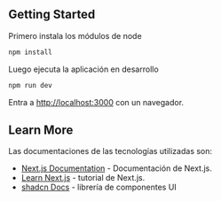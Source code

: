 ## Getting Started

Primero instala los módulos de node

```bash
npm install
```

Luego ejecuta la aplicación en desarrollo

```bash
npm run dev
```

Entra a [http://localhost:3000](http://localhost:3000) con un navegador.


## Learn More

Las documentaciones de las tecnologías utilizadas son:

- [Next.js Documentation](https://nextjs.org/docs) - Documentación de Next.js.
- [Learn Next.js](https://nextjs.org/learn) - tutorial de Next.js.
- [shadcn Docs](https://ui.shadcn.com/docs) - librería de componentes UI
